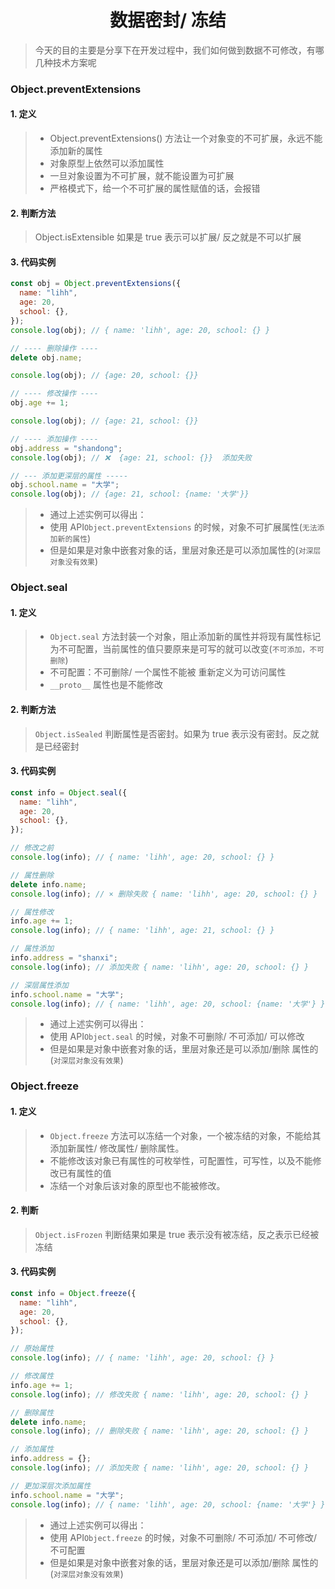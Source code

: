 <div align = "center"><h1>数据密封/ 冻结</h1></div>

> 今天的目的主要是分享下在开发过程中，我们如何做到数据不可修改，有哪几种技术方案呢

### Object.preventExtensions

#### 1. 定义

> - Object.preventExtensions() 方法让一个对象变的不可扩展，永远不能添加新的属性
> - 对象原型上依然可以添加属性
> - 一旦对象设置为不可扩展，就不能设置为可扩展
> - 严格模式下，给一个不可扩展的属性赋值的话，会报错

#### 2. 判断方法

> Object.isExtensible 如果是 true 表示可以扩展/ 反之就是不可以扩展

#### 3. 代码实例

```javascript
const obj = Object.preventExtensions({
  name: "lihh",
  age: 20,
  school: {},
});
console.log(obj); // { name: 'lihh', age: 20, school: {} }

// ---- 删除操作 ----
delete obj.name;

console.log(obj); // {age: 20, school: {}}

// ---- 修改操作 ----
obj.age += 1;

console.log(obj); // {age: 21, school: {}}

// ---- 添加操作 ----
obj.address = "shandong";
console.log(obj); // ❌  {age: 21, school: {}}  添加失败

// --- 添加更深层的属性 -----
obj.school.name = "大学";
console.log(obj); // {age: 21, school: {name: '大学'}}
```

> - 通过上述实例可以得出：
> - 使用 API`Object.preventExtensions` 的时候，对象不可扩展属性(`无法添加新的属性`)
> - 但是如果是对象中嵌套对象的话，里层对象还是可以添加属性的(`对深层对象没有效果`)

### Object.seal

#### 1. 定义

> - `Object.seal` 方法封装一个对象，阻止添加新的属性并将现有属性标记为不可配置，当前属性的值只要原来是可写的就可以改变(`不可添加，不可删除`)
> - 不可配置：不可删除/ 一个属性不能被 重新定义为可访问属性
> - `__proto__` 属性也是不能修改

#### 2. 判断方法

> `Object.isSealed` 判断属性是否密封。如果为 true 表示没有密封。反之就是已经密封

#### 3. 代码实例

```javascript
const info = Object.seal({
  name: "lihh",
  age: 20,
  school: {},
});

// 修改之前
console.log(info); // { name: 'lihh', age: 20, school: {} }

// 属性删除
delete info.name;
console.log(info); // × 删除失败 { name: 'lihh', age: 20, school: {} }

// 属性修改
info.age += 1;
console.log(info); // { name: 'lihh', age: 21, school: {} }

// 属性添加
info.address = "shanxi";
console.log(info); // 添加失败 { name: 'lihh', age: 20, school: {} }

// 深层属性添加
info.school.name = "大学";
console.log(info); // { name: 'lihh', age: 20, school: {name: '大学'} }
```

> - 通过上述实例可以得出：
> - 使用 API`Object.seal` 的时候，对象不可删除/ 不可添加/ 可以修改
> - 但是如果是对象中嵌套对象的话，里层对象还是可以添加/删除 属性的(`对深层对象没有效果`)

### Object.freeze

#### 1. 定义

> - `Object.freeze` 方法可以冻结一个对象，一个被冻结的对象，不能给其添加新属性/ 修改属性/ 删除属性。
> - 不能修改该对象已有属性的可枚举性，可配置性，可写性，以及不能修改已有属性的值
> - 冻结一个对象后该对象的原型也不能被修改。

#### 2. 判断

> `Object.isFrozen` 判断结果如果是 true 表示没有被冻结，反之表示已经被冻结

#### 3. 代码实例

```javascript
const info = Object.freeze({
  name: "lihh",
  age: 20,
  school: {},
});

// 原始属性
console.log(info); // { name: 'lihh', age: 20, school: {} }

// 修改属性
info.age += 1;
console.log(info); // 修改失败 { name: 'lihh', age: 20, school: {} }

// 删除属性
delete info.name;
console.log(info); // 删除失败 { name: 'lihh', age: 20, school: {} }

// 添加属性
info.address = {};
console.log(info); // 添加失败 { name: 'lihh', age: 20, school: {} }

// 更加深层次添加属性
info.school.name = "大学";
console.log(info); // { name: 'lihh', age: 20, school: {name: '大学'} }
```

> - 通过上述实例可以得出：
> - 使用 API`Object.freeze` 的时候，对象不可删除/ 不可添加/ 不可修改/ 不可配置
> - 但是如果是对象中嵌套对象的话，里层对象还是可以添加/删除 属性的(`对深层对象没有效果`)

